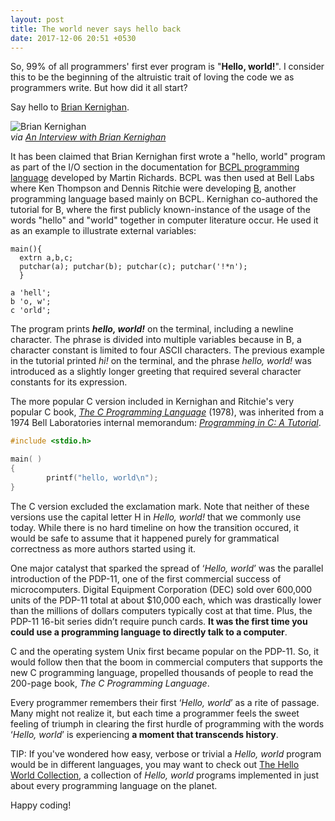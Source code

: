 ```yaml
---
layout: post
title: The world never says hello back
date: 2017-12-06 20:51 +0530
---
```


So, 99% of all programmers' first ever program is "**Hello, world!**". I consider this to be the beginning of the altruistic trait of loving the code we as programmers write. But how did it all start?

Say hello to [Brian Kernighan](https://en.wikipedia.org/wiki/Brian_Kernighan).

![Brian Kernighan](https://www.cs.cmu.edu/~mihaib/kernighan-interview/kernighan.jpg "Brian Kernighan")  
*via [An Interview with Brian Kernighan](https://www.cs.cmu.edu/~mihaib/kernighan-interview/)*

It has been claimed that Brian Kernighan first wrote a "hello, world" program as part of the I/O section in the documentation for [BCPL programming language](https://en.wikipedia.org/wiki/BCPL) developed by Martin Richards. BCPL was then used at Bell Labs where Ken Thompson and Dennis Ritchie were developing [B](https://en.wikipedia.org/wiki/B_(programming_language)), another programming language based mainly on BCPL. Kernighan co-authored the tutorial for B, where the first publicly known-instance of the usage of the words "hello" and "world" together in computer literature occur. He used it as an example to illustrate external variables:

```
main(){
  extrn a,b,c;
  putchar(a); putchar(b); putchar(c); putchar('!*n');
  }

a 'hell';
b 'o, w';
c 'orld';
```

The program prints **_hello, world!_** on the terminal, including a newline character. The phrase is divided into multiple variables because in B, a character constant is limited to four ASCII characters. The previous example in the tutorial printed _hi!_ on the terminal, and the phrase _hello, world!_ was introduced as a slightly longer greeting that required several character constants for its expression.

The more popular C version included in Kernighan and Ritchie's very popular C book, [_The C Programming Language_](https://en.wikipedia.org/wiki/The_C_Programming_Language) (1978), was inherited from a 1974 Bell Laboratories internal memorandum: [_Programming in C: A Tutorial_](http://www.lysator.liu.se/c/bwk-tutor.html).

```c
#include <stdio.h>

main( )
{
        printf("hello, world\n");
}
```

The C version excluded the exclamation mark. Note that neither of these versions use the capital letter H in _Hello, world!_ that we commonly use today. While there is no hard timeline on how the transition occured, it would be safe to assume that it happened purely for grammatical correctness as more authors started using it.

One major catalyst that sparked the spread of ‘_Hello, world_’ was the parallel introduction of the PDP-11, one of the first commercial success of microcomputers. Digital Equipment Corporation (DEC) sold over 600,000 units of the PDP-11 total at about $10,000 each, which was drastically lower than the millions of dollars computers typically cost at that time. Plus, the PDP-11 16-bit series didn’t require punch cards. **It was the first time you could use a programming language to directly talk to a computer**.

C and the operating system Unix first became popular on the PDP-11. So, it would follow then that the boom in commercial computers that supports the new C programming language, propelled thousands of people to read the 200-page book, _The C Programming Language_.

Every programmer remembers their first ‘_Hello, world_’ as a rite of passage. Many might not realize it, but each time a programmer feels the sweet feeling of triumph in clearing the first hurdle of programming with the words ‘_Hello, world_’ is experiencing **a moment that transcends history**.

TIP: If you've wondered how easy, verbose or trivial a _Hello, world_ program would be in different languages, you may want to check out [The Hello World Collection](https://helloworldcollection.github.io/), a collection of _Hello, world_ programs implemented in just about every programming language on the planet.

Happy coding!